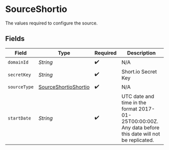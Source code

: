 # SourceShortio

The values required to configure the source.


## Fields

| Field                                                                                                   | Type                                                                                                    | Required                                                                                                | Description                                                                                             |
| ------------------------------------------------------------------------------------------------------- | ------------------------------------------------------------------------------------------------------- | ------------------------------------------------------------------------------------------------------- | ------------------------------------------------------------------------------------------------------- |
| `domainId`                                                                                              | *String*                                                                                                | :heavy_check_mark:                                                                                      | N/A                                                                                                     |
| `secretKey`                                                                                             | *String*                                                                                                | :heavy_check_mark:                                                                                      | Short.io Secret Key                                                                                     |
| `sourceType`                                                                                            | [SourceShortioShortio](../../models/shared/SourceShortioShortio.md)                                     | :heavy_check_mark:                                                                                      | N/A                                                                                                     |
| `startDate`                                                                                             | *String*                                                                                                | :heavy_check_mark:                                                                                      | UTC date and time in the format 2017-01-25T00:00:00Z. Any data before this date will not be replicated. |